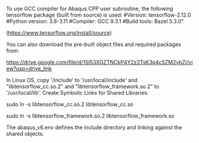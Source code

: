 To use GCC compiler for Abaqus CPP user subroutine, the following tensorflow package (built from source) is used:
#Version: tensorflow-2.12.0
#Python version: 3.8-3.11
#Compiler: GCC 9.3.1
#Build tools: Bazel 5.3.0"

(https://www.tensorflow.org/install/source)

You can also download the pre-built object files and required packages from:

https://drive.google.com/file/d/1SI53XGZTNCkP4Y2z2TsK3p4c5ZM2ybZj/view?usp=drive_link

In Linux OS, copy '/include' to '/usr/local/include' and "libtensorflow_cc.so.2" and "libtensorflow_framework.so.2" to '/usr/local/lib'.
Create Symbolic Links for Shared Libraries:

sudo ln -s libtensorflow_cc.so.2 libtensorflow_cc.so

sudo ln -s libtensorflow_framework.so.2 libtensorflow_framework.so

The abaqus_v6.env defines the include directory and linking against the shared objects.
